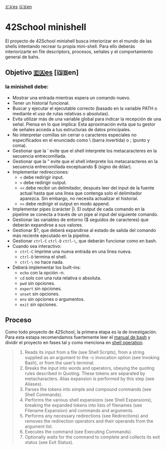[:ceuta_melilla:es](README.md)	 [:uk:en](README.en.md)
# 42School minishell 

El proyecto de 42School minishell busca interiorizar en el mundo de las shells intentando recrear tu propia mini-shell. Para ello deberás interiorizarte en file descriptors, procesos, señales y el comportamiento general de bahs. 

## Objetivo [:ceuta_melilla:es](es.subject.pdf)	 [:uk:en]
### la minishell debe: 
- Mostrar una entrada mientras espera un comando nuevo.
- Tener un historial funcional.
- Buscar y ejecutar el ejecutable correcto (basado en la variable PATH o mediante el
uso de rutas relativas o absolutas).
- Evita utilizar más de una variable global para indicar la recepción de una señal.
Piensa en lo que implica: Esta aproximación evita que tu gestor de señales acceda
a tus estructuras de datos principales.
- No interpretar comillas sin cerrar o caracteres especiales no especificados en el
enunciado como \ (barra invertida) o ; (punto y coma).
- Gestionar que la ’ evite que el shell interprete los metacaracteres en la secuencia
entrecomillada.
- Gestionar que la " evite que el shell interprete los metacaracteres en la secuencia
entrecomillada exceptuando $ (signo de dólar).
- Implementar redirecciones:
  - `<` debe redirigir input.
  - `>` debe redirigir output.
  - `<<` debe recibir un delimitador, después leer del input de la fuente actual
hasta que una línea que contenga solo el delimitador aparezca. Sin embargo,
no necesita actualizar el historial.
  - `>>` debe redirigir el output en modo append.
- Implementar pipes (carácter |). El output de cada comando en la pipeline se
conecta a través de un pipe al input del siguiente comando.
- Gestionar las variables de entorno ($ seguidos de caracteres) que deberán expandirse a sus valores.
- Gestionar $?, que deberá expandirse al estado de salida del comando más reciente
ejecutado en la pipeline.
- Gestionar `ctrl-C` `ctrl-D` `ctrl-\`, que deberán funcionar como en bash.
- Cuando sea interactivo:
  - `ctrl-C` imprime una nueva entrada en una línea nueva.
  - `ctrl-D` termina el shell.
  - `ctrl-\` no hace nada.
- Deberá implementar los built-ins:
  - `echo` con la opción -n.
  - `cd` solo con una ruta relativa o absoluta.
  - `pwd` sin opciones.
  - `export` sin opciones.
  - `unset` sin opciones.
  - `env` sin opciones o argumentos.
  - `exit` sin opciones.
 
## Proceso
Como todo proyecto de 42School, la primera etapa es la de investigación.
Para esta estapa recomendamos fuertemente leer el [manual de bash](https://www.gnu.org/software/bash/manual/html_node/index.html) y dividir el proyecto en fases tal y como menciona en [shell operation](https://www.gnu.org/software/bash/manual/html_node/Shell-Operation.html).

> 1.  Reads its input from a file (see Shell Scripts), from a string supplied as an argument to the -c invocation option (see Invoking Bash), or from the user’s terminal.
> 2.  Breaks the input into words and operators, obeying the quoting rules described in Quoting. These tokens are separated by metacharacters. Alias expansion is performed by this step (see Aliases).
> 3.  Parses the tokens into simple and compound commands (see Shell Commands).
> 4.  Performs the various shell expansions (see Shell Expansions), breaking the expanded tokens into lists of filenames (see Filename Expansion) and commands and arguments.
> 5.  Performs any necessary redirections (see Redirections) and removes the redirection operators and their operands from the argument list.
> 6.  Executes the command (see Executing Commands).
> 7.  Optionally waits for the command to complete and collects its exit status (see Exit Status).
   
